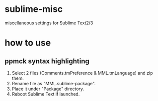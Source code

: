 # sublime-misc
miscellaneous settings for Sublime Text2/3

# how to use

## ppmck syntax highlighting
1. Select 2 files (Comments.tmPreference & MML.tmLanguage) and zip them.
1. Rename file as "MML.sublime-package".
1. Place it under "Package" directory.
1. Reboot Sublime Text if launched.
